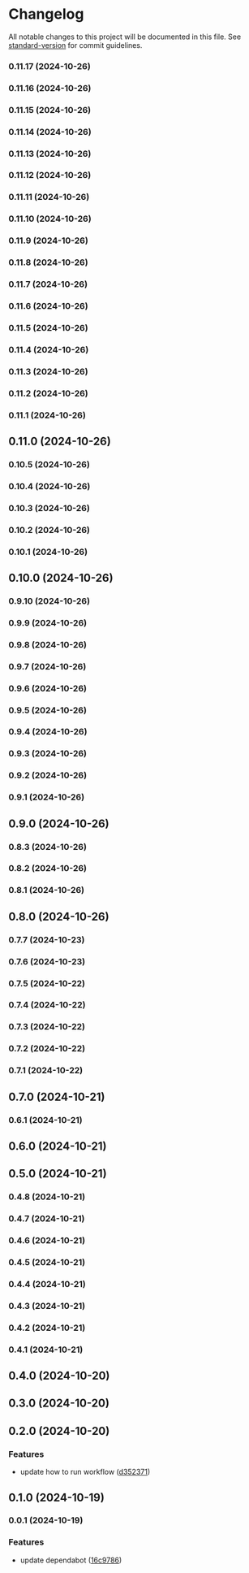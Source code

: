 # Changelog

All notable changes to this project will be documented in this file. See [standard-version](https://github.com/conventional-changelog/standard-version) for commit guidelines.

### 0.11.17 (2024-10-26)

### 0.11.16 (2024-10-26)

### 0.11.15 (2024-10-26)

### 0.11.14 (2024-10-26)

### 0.11.13 (2024-10-26)

### 0.11.12 (2024-10-26)

### 0.11.11 (2024-10-26)

### 0.11.10 (2024-10-26)

### 0.11.9 (2024-10-26)

### 0.11.8 (2024-10-26)

### 0.11.7 (2024-10-26)

### 0.11.6 (2024-10-26)

### 0.11.5 (2024-10-26)

### 0.11.4 (2024-10-26)

### 0.11.3 (2024-10-26)

### 0.11.2 (2024-10-26)

### 0.11.1 (2024-10-26)

## 0.11.0 (2024-10-26)

### 0.10.5 (2024-10-26)

### 0.10.4 (2024-10-26)

### 0.10.3 (2024-10-26)

### 0.10.2 (2024-10-26)

### 0.10.1 (2024-10-26)

## 0.10.0 (2024-10-26)

### 0.9.10 (2024-10-26)

### 0.9.9 (2024-10-26)

### 0.9.8 (2024-10-26)

### 0.9.7 (2024-10-26)

### 0.9.6 (2024-10-26)

### 0.9.5 (2024-10-26)

### 0.9.4 (2024-10-26)

### 0.9.3 (2024-10-26)

### 0.9.2 (2024-10-26)

### 0.9.1 (2024-10-26)

## 0.9.0 (2024-10-26)

### 0.8.3 (2024-10-26)

### 0.8.2 (2024-10-26)

### 0.8.1 (2024-10-26)

## 0.8.0 (2024-10-26)

### 0.7.7 (2024-10-23)

### 0.7.6 (2024-10-23)

### 0.7.5 (2024-10-22)

### 0.7.4 (2024-10-22)

### 0.7.3 (2024-10-22)

### 0.7.2 (2024-10-22)

### 0.7.1 (2024-10-22)

## 0.7.0 (2024-10-21)

### 0.6.1 (2024-10-21)

## 0.6.0 (2024-10-21)

## 0.5.0 (2024-10-21)

### 0.4.8 (2024-10-21)

### 0.4.7 (2024-10-21)

### 0.4.6 (2024-10-21)

### 0.4.5 (2024-10-21)

### 0.4.4 (2024-10-21)

### 0.4.3 (2024-10-21)

### 0.4.2 (2024-10-21)

### 0.4.1 (2024-10-21)

## 0.4.0 (2024-10-20)

## 0.3.0 (2024-10-20)

## 0.2.0 (2024-10-20)


### Features

* update how to run workflow ([d352371](https://github.com/humexxx/humex-champions/commit/d352371d8f33ac5fa7d1fb561d7136a7e22f9178))

## 0.1.0 (2024-10-19)

### 0.0.1 (2024-10-19)


### Features

* update dependabot ([16c9786](https://github.com/humexxx/humex-champions/commit/16c9786aced8abd897583cf57e5eb4619beb6fe6))
